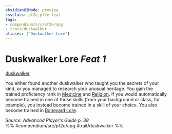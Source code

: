 ```yaml
---
obsidianUIMode: preview
cssclass: pf2e,pf2e-feat
tags:
- compendium/src/pf2e/apg
- trait/duskwalker
aliases: ["Duskwalker Lore"]
---
```

# Duskwalker Lore  *Feat 1*  
[duskwalker](../../rules/traits/duskwalker-apg.md)  


You either found another duskwalker who taught you the secrets of your kind, or you managed to research your unusual heritage. You gain the trained proficiency rank in [Medicine](../skills.md#Medicine) and [Religion](../skills.md#Religion). If you would automatically become trained in one of those skills (from your background or class, for example), you instead become trained in a skill of your choice. You also become trained in [Boneyard Lore](../skills.md#Lore).

*Source: Advanced Player's Guide p. 38*  
%% #compendium/src/pf2e/apg #trait/duskwalker %%